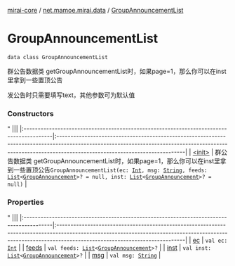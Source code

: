 [mirai-core](../../index.md) / [net.mamoe.mirai.data](../index.md) / [GroupAnnouncementList](./index.md)

# GroupAnnouncementList

`data class GroupAnnouncementList`

群公告数据类
getGroupAnnouncementList时，如果page=1，那么你可以在inst里拿到一些置顶公告

发公告时只需要填写text，其他参数可为默认值

### Constructors

"
                                    |||
                                    |:----------------------------------------------------------------------------------------|:---------------------------------------------------------------------------------------------------------------------------------------------------------------------------------------------------------|
                                    | [&lt;init&gt;](-init-.md) | 群公告数据类 getGroupAnnouncementList时，如果page=1，那么你可以在inst里拿到一些置顶公告`GroupAnnouncementList(ec: `[`Int`](https://kotlinlang.org/api/latest/jvm/stdlib/kotlin/-int/index.html)`, msg: `[`String`](https://kotlinlang.org/api/latest/jvm/stdlib/kotlin/-string/index.html)`, feeds: `[`List`](https://kotlinlang.org/api/latest/jvm/stdlib/kotlin.collections/-list/index.html)`<`[`GroupAnnouncement`](../-group-announcement/index.md)`>? = null, inst: `[`List`](https://kotlinlang.org/api/latest/jvm/stdlib/kotlin.collections/-list/index.html)`<`[`GroupAnnouncement`](../-group-announcement/index.md)`>? = null)` |

### Properties

"
                                    |||
                                    |:----------------------------------------------------------------------------------------|:---------------------------------------------------------------------------------------------------------------------------------------------------------------------------------------------------------|
                                    | [ec](ec.md) | `val ec: `[`Int`](https://kotlinlang.org/api/latest/jvm/stdlib/kotlin/-int/index.html) |
| [feeds](feeds.md) | `val feeds: `[`List`](https://kotlinlang.org/api/latest/jvm/stdlib/kotlin.collections/-list/index.html)`<`[`GroupAnnouncement`](../-group-announcement/index.md)`>?` |
| [inst](inst.md) | `val inst: `[`List`](https://kotlinlang.org/api/latest/jvm/stdlib/kotlin.collections/-list/index.html)`<`[`GroupAnnouncement`](../-group-announcement/index.md)`>?` |
| [msg](msg.md) | `val msg: `[`String`](https://kotlinlang.org/api/latest/jvm/stdlib/kotlin/-string/index.html) |

